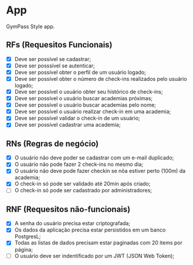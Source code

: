 # App

GymPass Style app.

## RFs (Requesitos Funcionais)

- [x] Deve ser possível  se cadastrar;
- [x] Deve ser posssível se autenticar;
- [x] Deve ser possível obter o perfil de um usuário logado;
- [x] Deve ser possível obter o número de check-ins realizados pelo usuário logado;
- [x] Deve ser possível o usuário obter seu histórico de check-ins;
- [x] Deve ser possível o usuário buscar academias próximas;
- [x] Deve ser possível o usuário buscar academias pelo nome;
- [x] Deve ser possível o usuário realizar check-in  em uma academia;
- [x] Deve ser possível validar o check-in de um usuário;
- [x] Deve ser possível cadastrar uma academia; 

## RNs (Regras de negócio)

- [x] O usuário não deve poder se cadastrar com um e-mail duplicado;
- [x] O usuário não pode fazer 2 check-ins no mesmo dia;
- [x] O usuário não deve pode fazer checkin se nõa estiver perto (100m) da academia;
- [x] O check-in só pode ser validado até 20min após criado;
- [ ] O check-in só pode ser cadastrado por administradores;

## RNF (Requesitos não-funcionais)

- [x] A senha do usuário precisa estar criptografada;
- [x] Os dados da aplicação precisa estar persistidos em um banco PostgresL;
- [x] Todas as listas de dados precisam estar paginadas com 20 items por página;
- [ ] O usuário deve ser indentificado por um JWT (JSON Web Token);